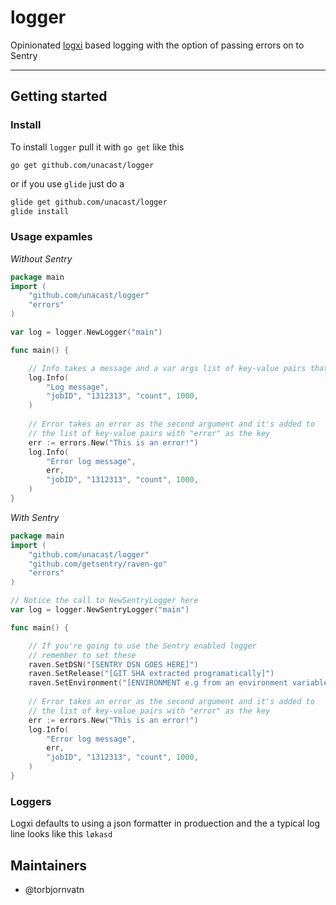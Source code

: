 # logger
Opinionated [logxi](https://github.com/mgutz/logxi) based logging with the option of passing errors on to Sentry 

----

## Getting started
### Install

To install `logger` pull it with `go get` like this

`go get github.com/unacast/logger`

or if you use `glide` just do a 
```bash
glide get github.com/unacast/logger
glide install
```

### Usage expamles

_Without Sentry_

```go
package main
import (
    "github.com/unacast/logger"
    "errors"
)

var log = logger.NewLogger("main")

func main() {

    // Info takes a message and a var args list of key-value pairs that are 
    log.Info(
        "Log message",
        "jobID", "1312313", "count", 1000,
    )
    
    // Error takes an error as the second argument and it's added to 
    // the list of key-value pairs with "error" as the key 
    err := errors.New("This is an error!")
    log.Info(
        "Error log message",
        err,
        "jobID", "1312313", "count", 1000,
    )
}
```

_With Sentry_

```go
package main
import (
    "github.com/unacast/logger"
    "github.com/getsentry/raven-go"
    "errors"
)

// Notice the call to NewSentryLogger here
var log = logger.NewSentryLogger("main")

func main() {

    // If you're going to use the Sentry enabled logger
    // remember to set these  
    raven.SetDSN("[SENTRY DSN GOES HERE]")
    raven.SetRelease("[GIT SHA extracted programatically]")
    raven.SetEnvironment("[ENVIRONMENT e.g from an environment variable]")
    
    // Error takes an error as the second argument and it's added to 
    // the list of key-value pairs with "error" as the key 
    err := errors.New("This is an error!")
    log.Info(
        "Error log message",
        err,
        "jobID", "1312313", "count", 1000,
    )
}
```

### Loggers

Logxi defaults to using a json formatter in produection and the a typical log line looks like this
`løkasd`

## Maintainers 
 - @torbjornvatn 